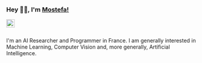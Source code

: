 ### Hey 👋🏽, I'm [Mostefa!](https://mostefaben.github.io/)

<a href="https://www.linkedin.com/in/mostefabennaceurphd//">
  <img align="left" alt="Mostefa's LinkdeIN" width="22px" src="https://cdn.jsdelivr.net/npm/simple-icons@v3/icons/linkedin.svg" />
</a>

<br />
<br />

I'm an AI Researcher and Programmer in France. I am generally interested in Machine Learning, Computer Vision and, more generally, Artificial Intelligence.

<!--
**MostefaBen/MostefaBen** is a ✨ _special_ ✨ repository because its `README.md` (this file) appears on your GitHub profile.

Here are some ideas to get you started:

- 🔭 I’m currently working on ...
- 🌱 I’m currently learning ...
- 👯 I’m looking to collaborate on ...
- 🤔 I’m looking for help with ...
- 💬 Ask me about ...
- 📫 How to reach me: ...
- 😄 Pronouns: ...
- ⚡ Fun fact: ...
-->
